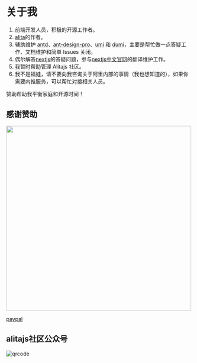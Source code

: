 # 关于我
1. 前端开发人员，积极的开源工作者。
2. [alita](https://github.com/alitajs/alita)的作者。
3. 辅助维护 [antd](https://github.com/ant-design/ant-design)、[ant-design-pro](https://github.com/ant-design/ant-design-pro)、[umi](https://github.com/umijs/umi) 和 [dumi](https://github.com/umijs/dumi)，主要是帮忙做一点答疑工作、文档维护和简单 Issues 关闭。
4. 偶尔解答[nextjs](https://github.com/vercel/next.js)的答疑问题，参与[nextjs中文官网](https://nextjs-cn.com)的翻译维护工作。
5. 我暂时帮助管理 Alitajs 社区。
6. 我不是福娃，请不要向我咨询关于阿里内部的事情（我也想知道的），如果你需要内推服务，可以帮忙对接相关人员。

赞助帮助我平衡家庭和开源时间！
## 感谢赞助

<img width="500px" src="https://user-images.githubusercontent.com/11746742/89369031-94412500-d70f-11ea-8d6b-38c973a10bc8.png"/>

[paypal](https://paypal.me/xiaohuoni?locale.x=zh_XC)

## alitajs社区公众号

![qrcode](https://user-images.githubusercontent.com/11746742/89367565-f4ce6300-d70b-11ea-9b4c-e49c65336c82.jpg)
